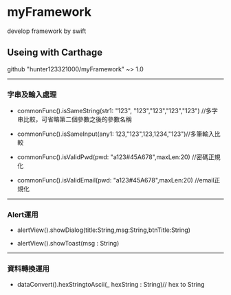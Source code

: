 # myFramework
develop framework by swift
## Useing with Carthage
 github "hunter123321000/myFramework" ~> 1.0

---
### 字串及輸入處理

* commonFunc().isSameString(str1: "123", "123","123","123","123") //多字串比較，可省略第二個參數之後的參數名稱
   
* commonFunc().isSameInput(any1: 123,"123",123,1234,"123")//多筆輸入比較
   
* commonFunc().isValidPwd(pwd: "a123#45A678",maxLen:20) //密碼正規化
   
* commonFunc().isValidEmail(pwd: "a123#45A678",maxLen:20) //email正規化
---
### Alert運用

* alertView().showDialog(title:String,msg:String,btnTitle:String)
   
* alertView().showToast(msg : String)
---
### 資料轉換運用

* dataConvert().hexStringtoAscii(_ hexString : String)// hex to String
